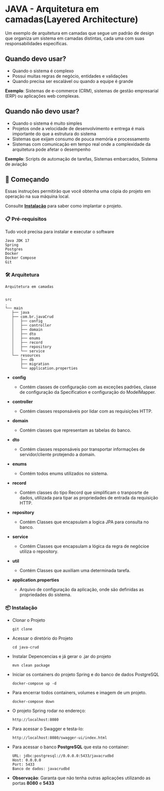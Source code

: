 # JAVA - Arquitetura em camadas(Layered Architecture)

Um exemplo de  arquitetura em camadas que segue um padrão de design que organiza um sistema em camadas distintas, cada uma com suas responsabilidades específicas.

## Quando devo usar?

* Quando o sistema é complexo
* Possui muitas regras de negócio, entidades e validações
* Quando precisa ser escalável ou quando a equipe é grande

**Exemplo**: Sistemas de e-commerce (CRM), sistemas de gestão empresarial (ERP) ou aplicações web complexas.

## Quando não devo usar?

* Quando o sistema é muito simples
* Projetos onde a velocidade de desenvolvimento e entrega é mais importante do que a estrutura do sistema
* Sistemas que exijam consumo de pouca memória e processamento
* Sistemas com comunicação em tempo real onde a complexidade da arquitetura pode afetar o desempenho 

**Exemplo**: Scripts de automação de tarefas, Sistemas embarcados, Sistema de aviação

## 🚀 Começando

Essas instruções permitirão que você obtenha uma cópia do projeto em operação na sua máquina local.

Consulte **[Instalação](#-instala%C3%A7%C3%A3o)** para saber como implantar o projeto.

### 📋 Pré-requisitos

Tudo você precisa para instalar e executar o software

```
Java JDK 17
Spring
Postgres
Docker
Docker Compose
Git
```
###  🛠️ Arquitetura
```
Arquitetura em camadas
```
```aiignore

src
.
└── main
   ├── java
   ├── com.br.javaCrud
   │   ├── config
   │   ├── controller 
   │   ├── domain
   │   ├── dto
   │   ├── enums
   │   ├── record
   │   ├── repository
   │   └── service 
   └── resources
       ├── db
       ├── migration
       └── application.properties

```

* **config**
  * Contém classes de configuração com as exceções padrões, classe de configuração da Specification e configuração do ModelMapper.
* **controller**
  * Contém classes responsáveis por lidar com as requisições HTTP.
* **domain**
  * Contém classes que representam as tabelas do banco.
* **dto**
  * Contém classes responsáveis por transportar informações de servidor/cliente protejendo a domain.
* **enums**
  * Contém todos enums utilizados no sistema.
* **record**
  * Contém classes do tipo Record que simplificam o tranposrte de dados, utilizada para tipar as propriedades de entrada da requisição HTTP.
* **repository**
  * Contém Classes que encapsulam a logica JPA para consulta no banco.
* **service**
  * Contém Classes que encapsulam a lógica da regra de negócioe utiliza o repository.
* **util**
  * Contém Classes que auxiliam uma determinada tarefa.

* **application.properties**
  * Arquivo de configuração da aplicação, onde são definidas as propriedades do sistema.

  
### 📦 Instalação

* Clonar o Projeto
    ```
    git clone 
    ```
* Acessar o diretório do Projeto
  ```
  cd java-crud
  ```
* Instalar Depencencias e já gerar o .jar do projeto
  ```
  mvn clean package
  ```
* Iniciar os containers do projeto Spring e do banco de dados PostgreSQL
  ```
  docker-compose up -d
  ``` 
* Para encerrar todos containers, volumes e imagem de um projeto.
    ```
    docker-compose down
    ```
* O projeto Spring rodar no endereço:
    ```
    http://localhost:8080
    ```
* Para acessar o Swagger e testa-lo:
    ```
    http://localhost:8080/swagger-ui/index.html
    ```
* Para acessar o banco **PostgreSQL** que esta no container:
    ```
    URL: jdbc:postgresql://0.0.0.0:5433/javacrudbd
    Host: 0.0.0.0
    Port: 5433
    Banco de dados: javacrudbd
    ```
* **Observação**:  Garanta que não tenha outras aplicações utilizando as portas **8080** e **5433** 



